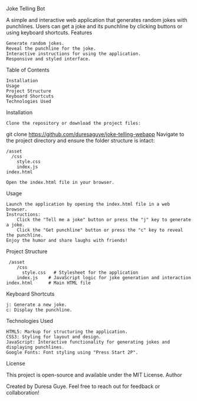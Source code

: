 Joke Telling Bot

A simple and interactive web application that generates random jokes with punchlines. Users can get a joke and its punchline by clicking buttons or using keyboard shortcuts.
Features

    Generate random jokes.
    Reveal the punchline for the joke.
    Interactive instructions for using the application.
    Responsive and styled interface.

Table of Contents

    Installation
    Usage
    Project Structure
    Keyboard Shortcuts
    Technologies Used

Installation

    Clone the repository or download the project files:

git clone https://github.com/duresaguye/joke-telling-webapp
Navigate to the project directory and ensure the folder structure is intact:

    /asset
      /css
        style.css
        index.js
    index.html

    Open the index.html file in your browser.

Usage

    Launch the application by opening the index.html file in a web browser.
    Instructions:
        Click the "Tell me a joke" button or press the "j" key to generate a joke.
        Click the "Get punchline" button or press the "c" key to reveal the punchline.
    Enjoy the humor and share laughs with friends!

Project Structure

     /asset
        /css
          style.css   # Stylesheet for the application
        index.js    # JavaScript logic for joke generation and interaction
    index.html      # Main HTML file

Keyboard Shortcuts

    j: Generate a new joke.
    c: Display the punchline.

Technologies Used

    HTML5: Markup for structuring the application.
    CSS3: Styling for layout and design.
    JavaScript: Interactive functionality for generating jokes and displaying punchlines.
    Google Fonts: Font styling using "Press Start 2P".

License

This project is open-source and available under the MIT License.
Author

Created by Duresa Guye. Feel free to reach out for feedback or collaboration!
